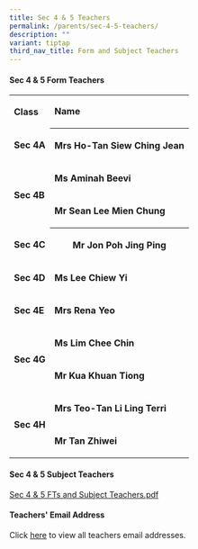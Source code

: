 ```yaml
---
title: Sec 4 & 5 Teachers
permalink: /parents/sec-4-5-teachers/
description: ""
variant: tiptap
third_nav_title: Form and Subject Teachers
---
```

<h4>Sec 4 &amp; 5 Form Teachers</h4>
<p></p>
<table style="minWidth: 50px">
<colgroup>
<col>
<col>
</colgroup>
<tbody>
<tr>
<td rowspan="1" colspan="1">
<p><strong>Class</strong>
</p>
</td>
<td rowspan="1" colspan="1">
<p><strong>Name</strong>
</p>
</td>
</tr>
<tr>
<td rowspan="1" colspan="1">
<p><strong>Sec 4A</strong>
</p>
</td>
<th rowspan="1" colspan="1">
<p>Mrs Ho-Tan Siew Ching Jean</p>
</th>
</tr>
<tr>
<td rowspan="2" colspan="1">
<p><strong>Sec 4B</strong>
</p>
</td>
<td rowspan="1" colspan="1">
<p><strong>Ms Aminah Beevi</strong>
</p>
</td>
</tr>
<tr>
<td rowspan="1" colspan="1">
<p><strong>Mr Sean Lee Mien Chung</strong>
</p>
</td>
</tr>
<tr>
<td rowspan="1" colspan="1">
<p><strong>Sec 4C</strong>
</p>
</td>
<th rowspan="1" colspan="1">
<p>Mr Jon Poh Jing Ping</p>
</th>
</tr>
<tr>
<td rowspan="1" colspan="1">
<p><strong>Sec 4D</strong>
</p>
</td>
<td rowspan="1" colspan="1">
<p><strong>Ms Lee Chiew Yi</strong>
</p>
</td>
</tr>
<tr>
<td rowspan="1" colspan="1">
<p><strong>Sec 4E</strong>
</p>
</td>
<td rowspan="1" colspan="1">
<p><strong>Mrs Rena Yeo</strong>
</p>
</td>
</tr>
<tr>
<td rowspan="2" colspan="1">
<p><strong>Sec 4G</strong>
</p>
</td>
<td rowspan="1" colspan="1">
<p><strong>Ms Lim Chee Chin</strong>
</p>
</td>
</tr>
<tr>
<td rowspan="1" colspan="1">
<p><strong>Mr Kua Khuan Tiong</strong>
</p>
</td>
</tr>
<tr>
<td rowspan="2" colspan="1">
<p><strong>Sec 4H</strong>
</p>
</td>
<td rowspan="1" colspan="1">
<p><strong>Mrs Teo-Tan Li Ling Terri</strong>
</p>
</td>
</tr>
<tr>
<td rowspan="1" colspan="1">
<p><strong>Mr Tan Zhiwei</strong>
</p>
</td>
</tr>
</tbody>
</table>
<h4>Sec 4 &amp; 5 Subject Teachers</h4>
<p><a href="/files/Parents/Sec_4_FTs___Subject_Teachers.pdf" rel="noopener nofollow" target="_blank">Sec 4 &amp; 5 FTs and Subject Teachers.pdf</a>
</p>
<h4>Teachers' Email Address</h4>
<p>Click&nbsp;<a href="https://staging.d1wp5xkpm2dbnc.amplifyapp.com/parents/teachers-email-address/" rel="noopener noreferrer nofollow" target="_blank">here</a>&nbsp;to
view all teachers email addresses.</p>
<p></p>